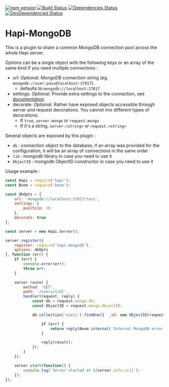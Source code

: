[![npm version](https://badge.fury.io/js/hapi-mongodb.svg)](http://badge.fury.io/js/hapi-mongodb)
[![Build Status](https://secure.travis-ci.org/Marsup/hapi-mongodb.svg)](http://travis-ci.org/Marsup/hapi-mongodb)
[![Dependencies Status](https://david-dm.org/Marsup/hapi-mongodb.svg)](https://david-dm.org/Marsup/hapi-mongodb)
[![DevDependencies Status](https://david-dm.org/Marsup/hapi-mongodb/dev-status.svg)](https://david-dm.org/Marsup/hapi-mongodb#info=devDependencies)

# Hapi-MongoDB

This is a plugin to share a common MongoDB connection pool across the whole Hapi server.

Options can be a single object with the following keys or an array of the same kind if you need multiple connections :

- url: *Optional.* MongoDB connection string (eg. `mongodb://user:pass@localhost:27017`).
    - defaults to `mongodb://localhost:27017`
- settings: *Optional.* Provide extra settings to the connection, see [documentation](http://mongodb.github.io/node-mongodb-native/driver-articles/mongoclient.html#mongoclient-connect-options).
- decorate: *Optional.* Rather have exposed objects accessible through server and request decorations. You cannot mix different types of decorations.
    - If `true`, `server.mongo` or `request.mongo`
    - If it's a string, `server.<string>` or `request.<string>`

Several objects are exposed by this plugin :

- `db` : connection object to the database, if an array was provided for the configuration, it will be an array of connections in the same order
- `lib` : mongodb library in case you need to use it
- `ObjectID` : mongodb ObjectID constructor in case you need to use it

Usage example :
```js
const Hapi = require('hapi');
const Boom = require('boom');

const dbOpts = {
    url: 'mongodb://localhost:27017/test',
    settings: {
        poolSize: 10
    },
    decorate: true
};

const server = new Hapi.Server();

server.register({
    register: require('hapi-mongodb'),
    options: dbOpts
}, function (err) {
    if (err) {
        console.error(err);
        throw err;
    }

    server.route( {
        method: 'GET',
        path: '/users/{id}',
        handler(request, reply) {
            const db = request.mongo.db;
            const ObjectID = request.mongo.ObjectID;

            db.collection('users').findOne({  _id: new ObjectID(request.params.id) }, function (err, result) {

                if (err) {
                    return reply(Boom.internal('Internal MongoDB error', err));
                }

                reply(result);
            });
        }
    });

    server.start(function() {
        console.log(`Server started at ${server.info.uri}`);
    });
});
```
